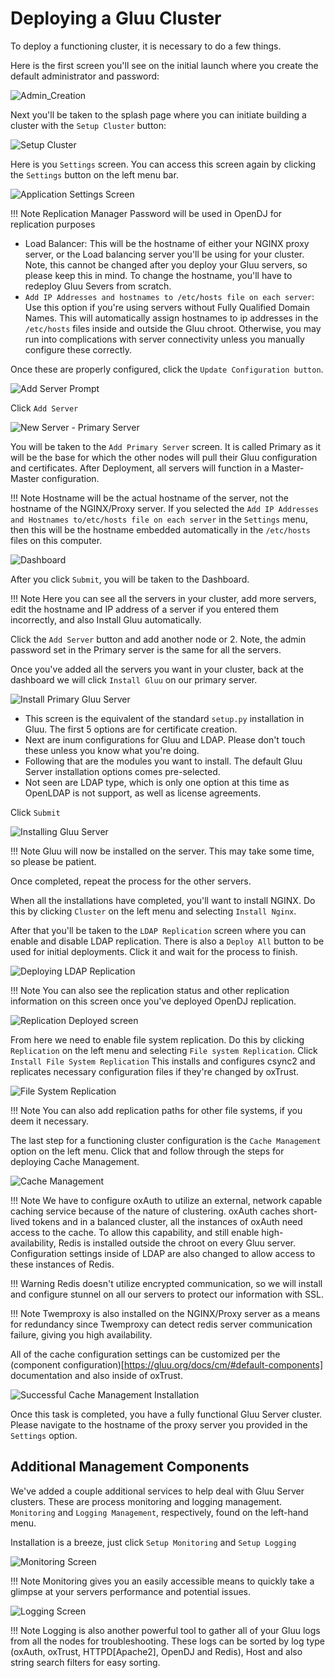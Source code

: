 # Deploying a Gluu Cluster

To deploy a functioning cluster, it is necessary to do a few things.

Here is the first screen you'll see on the initial launch where you create the default administrator and password:

![Admin_Creation](../img/Cluster_Manager-01.png)

Next you'll be taken to the splash page where you can initiate building a cluster with the `Setup Cluster` button:

![Setup Cluster](../img/Cluster_Manager-02.png)

Here is you `Settings` screen. You can access this screen again by clicking the `Settings` button on the left menu bar.

![Application Settings Screen](../img/Cluster_Manager-03.png)

!!! Note
Replication Manager Password will be used in OpenDJ for replication purposes
- Load Balancer: This will be the hostname of either your NGINX proxy server, or the Load balancing server you'll be using for your cluster. Note, this cannot be changed after you deploy your Gluu servers, so please keep this in mind. To change the hostname, you'll have to redeploy Gluu Severs from scratch.
- `Add IP Addresses and hostnames to /etc/hosts file on each server`: Use this option if you're using servers without Fully Qualified Domain Names. This will automatically assign hostnames to ip addresses in the `/etc/hosts` files inside and outside the Gluu chroot. Otherwise, you may run into complications with server connectivity unless you manually configure these correctly.

Once these are properly configured, click the `Update Configuration button`.

![Add Server Prompt](../img/Cluster_Manager-04.png)

Click `Add Server`

![New Server - Primary Server](../img/Cluster_Manager-05.png)

You will be taken to the `Add Primary Server` screen. It is called Primary as it will be the base for which the other nodes will pull their Gluu configuration and certificates. After Deployment, all servers will function in a Master-Master configuration.

!!! Note
Hostname will be the actual hostname of the server, not the hostname of the NGINX/Proxy server. If you selected the `Add IP Addresses and Hostnames to/etc/hosts file on each server` in the `Settings` menu, then this will be the hostname embedded automatically in the `/etc/hosts` files on this computer.

![Dashboard](../img/Cluster_Manager-06.png)

After you click `Submit`, you will be taken to the Dashboard.

!!! Note
Here you can see all the servers in your cluster, add more servers, edit the hostname and IP address of a server if you entered them incorrectly, and also Install Gluu automatically.

Click the `Add Server` button and add another node or 2. Note, the admin password set in the Primary server is the same for all the servers.

Once you've added all the servers you want in your cluster, back at the dashboard we will click `Install Gluu` on our primary server.

![Install Primary Gluu Server](../img/Cluster_Manager-07.png)

- This screen is the equivalent of the standard `setup.py` installation in Gluu. The first 5 options are for certificate creation.
- Next are inum configurations for Gluu and LDAP. Please don't touch these unless you know what you're doing.
- Following that are the modules you want to install. The default Gluu Server installation options comes pre-selected.
- Not seen are LDAP type, which is only one option at this time as OpenLDAP is not support, as well as license agreements.

Click `Submit`

![Installing Gluu Server](../img/Cluster_Manager-09.png)

!!! Note
Gluu will now be installed on the server. This may take some time, so please be patient.

Once completed, repeat the process for the other servers.

When all the installations have completed, you'll want to install NGINX. Do this by clicking `Cluster` on the left menu and selecting `Install Nginx`.

After that you'll be taken to the `LDAP Replication` screen where you can enable and disable LDAP replication. There is also a `Deploy All` button to be used for initial deployments. Click it and wait for the process to finish.

![Deploying LDAP Replication](../img/Cluster_Manager-10.png)

!!! Note
You can also see the replication status and other replication information on this screen once you've deployed OpenDJ replication.

![Replication Deployed screen](../img/Cluster_Manager-11.png)

From here we need to enable file system replication. Do this by clicking `Replication` on the left menu and selecting `File system Replication`. Click `Install File System Replication` This installs and configures csync2 and replicates necessary configuration files if they're changed by oxTrust.

![File System Replication](../img/Cluster_Manager-12.png)

!!! Note
You can also add replication paths for other file systems, if you deem it necessary.

The last step for a functioning cluster configuration is the `Cache Management` option on the left menu. Click that and follow through the steps for deploying Cache Management.

![Cache Management](../img/Cluster_Manager-13.png)

!!! Note
We have to configure oxAuth to utilize an external, network capable caching service because of the nature of clustering. oxAuth caches short-lived tokens and in a balanced cluster, all the instances of oxAuth need access to the cache. To allow this capability, and still enable high-availability, Redis is installed outside the chroot on every Gluu server. Configuration settings inside of LDAP are also changed to allow access to these instances of Redis.

!!! Warning
Redis doesn't utilize encrypted communication, so we will install and configure stunnel on all our servers to protect our information with SSL.

!!! Note
Twemproxy is also installed on the NGINX/Proxy server as a means for redundancy since Twemproxy can detect redis server communication failure, giving you high availability.

All of the cache configuration settings can be customized per the (component configuration)[https://gluu.org/docs/cm/#default-components] documentation and also inside of oxTrust.

![Successful Cache Management Installation](../img/Cluster_Manager-14.png)

Once this task is completed, you have a fully functional Gluu Server cluster. Please navigate to the hostname of the proxy server you provided in the `Settings` option.

## Additional Management Components

We've added a couple additional services to help deal with Gluu Server clusters. These are process monitoring and logging management. `Monitoring` and `Logging Management`, respectively, found on the left-hand menu.

Installation is a breeze, just click `Setup Monitoring` and `Setup Logging`

![Monitoring Screen](../img/Cluster_Manager-15.png)

!!! Note
Monitoring gives you an easily accessible means to quickly take a glimpse at your servers performance and potential issues.

![Logging Screen](../img/Cluster_Manager-16.png)

!!! Note
Logging is also another powerful tool to gather all of your Gluu logs from all the nodes for troubleshooting. These logs can be sorted by log type (oxAuth, oxTrust, HTTPD[Apache2], OpenDJ and Redis), Host and also string search filters for easy sorting.
